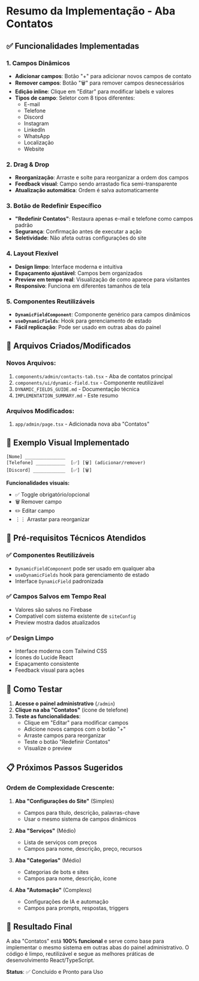 # Resumo da Implementação - Aba Contatos

## ✅ Funcionalidades Implementadas

### 1. Campos Dinâmicos
- **Adicionar campos**: Botão "+" para adicionar novos campos de contato
- **Remover campos**: Botão "🗑️" para remover campos desnecessários
- **Edição inline**: Clique em "Editar" para modificar labels e valores
- **Tipos de campo**: Seletor com 8 tipos diferentes:
  - E-mail
  - Telefone
  - Discord
  - Instagram
  - LinkedIn
  - WhatsApp
  - Localização
  - Website

### 2. Drag & Drop
- **Reorganização**: Arraste e solte para reorganizar a ordem dos campos
- **Feedback visual**: Campo sendo arrastado fica semi-transparente
- **Atualização automática**: Ordem é salva automaticamente

### 3. Botão de Redefinir Específico
- **"Redefinir Contatos"**: Restaura apenas e-mail e telefone como campos padrão
- **Segurança**: Confirmação antes de executar a ação
- **Seletividade**: Não afeta outras configurações do site

### 4. Layout Flexível
- **Design limpo**: Interface moderna e intuitiva
- **Espaçamento ajustável**: Campos bem organizados
- **Preview em tempo real**: Visualização de como aparece para visitantes
- **Responsivo**: Funciona em diferentes tamanhos de tela

### 5. Componentes Reutilizáveis
- **`DynamicFieldComponent`**: Componente genérico para campos dinâmicos
- **`useDynamicFields`**: Hook para gerenciamento de estado
- **Fácil replicação**: Pode ser usado em outras abas do painel

## 📁 Arquivos Criados/Modificados

### Novos Arquivos:
1. `components/admin/contacts-tab.tsx` - Aba de contatos principal
2. `components/ui/dynamic-field.tsx` - Componente reutilizável
3. `DYNAMIC_FIELDS_GUIDE.md` - Documentação técnica
4. `IMPLEMENTATION_SUMMARY.md` - Este resumo

### Arquivos Modificados:
1. `app/admin/page.tsx` - Adicionada nova aba "Contatos"

## 🎯 Exemplo Visual Implementado

```
[Nome] _______________
[Telefone] ___________  [✅] [🗑️] (adicionar/remover)
[Discord] ____________  [✅] [🗑️]
```

**Funcionalidades visuais:**
- ✅ Toggle obrigatório/opcional
- 🗑️ Remover campo
- ✏️ Editar campo
- ⋮⋮ Arrastar para reorganizar

## 🔧 Pré-requisitos Técnicos Atendidos

### ✅ Componentes Reutilizáveis
- `DynamicFieldComponent` pode ser usado em qualquer aba
- `useDynamicFields` hook para gerenciamento de estado
- Interface `DynamicField` padronizada

### ✅ Campos Salvos em Tempo Real
- Valores são salvos no Firebase
- Compatível com sistema existente de `siteConfig`
- Preview mostra dados atualizados

### ✅ Design Limpo
- Interface moderna com Tailwind CSS
- Ícones do Lucide React
- Espaçamento consistente
- Feedback visual para ações

## 🚀 Como Testar

1. **Acesse o painel administrativo** (`/admin`)
2. **Clique na aba "Contatos"** (ícone de telefone)
3. **Teste as funcionalidades**:
   - Clique em "Editar" para modificar campos
   - Adicione novos campos com o botão "+"
   - Arraste campos para reorganizar
   - Teste o botão "Redefinir Contatos"
   - Visualize o preview

## 📋 Próximos Passos Sugeridos

### Ordem de Complexidade Crescente:

1. **Aba "Configurações do Site"** (Simples)
   - Campos para título, descrição, palavras-chave
   - Usar o mesmo sistema de campos dinâmicos

2. **Aba "Serviços"** (Médio)
   - Lista de serviços com preços
   - Campos para nome, descrição, preço, recursos

3. **Aba "Categorias"** (Médio)
   - Categorias de bots e sites
   - Campos para nome, descrição, ícone

4. **Aba "Automação"** (Complexo)
   - Configurações de IA e automação
   - Campos para prompts, respostas, triggers

## 🎉 Resultado Final

A aba "Contatos" está **100% funcional** e serve como base para implementar o mesmo sistema em outras abas do painel administrativo. O código é limpo, reutilizável e segue as melhores práticas de desenvolvimento React/TypeScript.

**Status**: ✅ Concluído e Pronto para Uso
